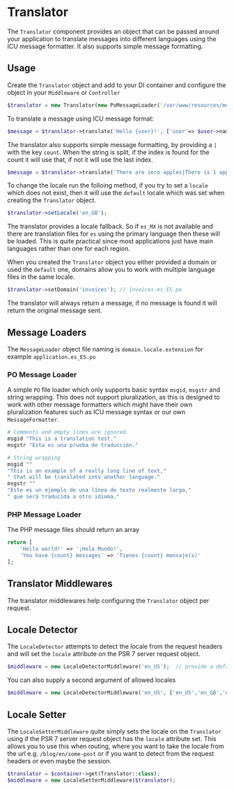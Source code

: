 # Translator

The `Translator` component provides an object that can be passed around your application to translate messages into different languages using the ICU message formatter. It also supports simple message formatting.

## Usage

Create the `Translator` object and add to your DI container and configure the object in your `Middleware` or `Controller`

```php
$translator = new Translator(new PoMessageLoader('/var/www/resources/messages','/var/tmp/cached/messages'), 'en_US', 'default');
```

To translate a message using ICU message format:

```php
$message = $translator->translate('Hello {user}!', ['user'=> $user->name]); // Hallo Jim
```

The translator also supports simple message formatting, by providing a `|` with the key `count`. When the string is split, if the index is found for the count it will use that, if not it will use the last index.

```php
$message = $translator->translate('There are zero apples|There is 1 apple|There are {count} apples', ['count'=> count($apples)]); 
```


To change the locale run the folloing method, if you try to set a `locale` which does not exist, then it will use the `default` locale which was set when creating the `Translator` object.

```php
$translator->setLocale('en_GB');
```

The translator provides a locale fallback. So if `es_MX` is not available and there are translation files for `es` using the primary language then these will be loaded. This is quite practical since most applications just have main languages rather than one for each region. 


When you created the `Translator` object you either provided a domain or used the `default` one, domains allow you to work with multiple
language files in the same locale.

```php
$translator->setDomain('invoices'); // invoices.es_ES.po
```

The translator will always return a message, if no message is found it will return the original message sent.

## Message Loaders

The `MessageLoader` object file naming is `domain.locale.extension` for example `application.es_ES.po`

### PO Message Loader

A simple `PO` file loader which only supports basic syntax `msgid`, `msgstr` and string wrapping. This does not support pluralization, as this is designed to work with other message formatters which might have their own pluralization features such as ICU message syntax or our own `MessageFormatter`.

```php
# Comments and empty lines are ignored.
msgid "This is a translation test."
msgstr "Esta es una prueba de traducción."

# String wrapping
msgid ""
"This is an example of a really long line of text,"
" that will be translated into another language."
msgstr ""
"Este es un ejemplo de una línea de texto realmente larga,"
" que será traducida a otro idioma."
```

### PHP Message Loader

The PHP message files should return an array

```php
return [
    'Hello world!' => '¡Hola Mundo!',
    'You have {count} messages' => 'Tienes {count} mensaje(s)'
];
```

## Translator Middlewares

The translator middlewares help configuring the `Translator` object per request.

## Locale Detector

The `LocaleDetector` attempts to detect the locale from the request headers and will set the `locale` attribute on the PSR 7 server request object.

```php
$middleware = new LocaleDetectorMiddleware('en_US');  // provide a default locale
```

You can also supply a second argument of allowed locales

```php
$middleware = new LocaleDetectorMiddleware('en_US', ['en_US','en_GB','es_MX','es_ES']); 
```

## Locale Setter

The `LocaleSetterMiddleware` quite simply sets the locale on the `Translator` using if the PSR 7 server request object has the  `locale` attribute  set. This allows you to use this when routing, where you want to take the locale from the url e.g. `/blog/en/some-post` or if you want to detect from the request headers or even maybe the session.

```php
$translator = $container->get(Translator::class);
$middleware = new LocaleSetterMiddleware($translator); 
```